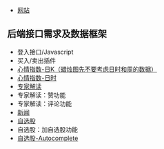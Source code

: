 * [网站](http://www.rawgit.com/altitudelabs/imaibo-public/master/index.html)

## 后端接口需求及数据框架

* 登入接口/Javascript
* 买入/卖出插件
* [心情指数-日K（蜡烛图先不要考虑日时和周的数据）](http://www.rawgit.com/altitudelabs/imaibo-public/master/models/chart-model.json)
* [心情指数-日时](http://www.rawgit.com/altitudelabs/imaibo-public/master/models/chart-model-intraday.json)
* [专家解读](http://www.rawgit.com/altitudelabs/imaibo-public/master/models/experts.json)
* 专家解读：赞功能
* 专家解读：评论功能
* [新闻](http://www.rawgit.com/altitudelabs/imaibo-public/master/models/news.json)
* [自选股](http://www.rawgit.com/altitudelabs/imaibo-public/master/models/stockpicker.json)
* 自选股：加自选股功能
* [自选股-Autocomplete](http://www.rawgit.com/altitudelabs/imaibo-public/master/models/stockpicker-autocomplete.json)